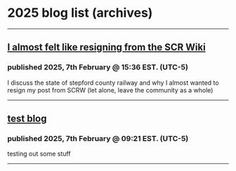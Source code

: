 # 2025 blog list (archives)

---

## [I almost felt like resigning from the SCR Wiki][b2]
### published 2025, 7th February @ 15:36 EST. (UTC-5)

I discuss the state of stepford county railway and why I almost wanted to resign my post from SCRW (let alone, leave the community as a whole)

---

## [test blog][b1]
### published 2025, 7th February @ 09:21 EST. (UTC-5)

testing out some stuff

---

[b1]: ../htmls/pub/testBlog_2025-02-07.html
[b2]: ../htmls/pub/feltLikeResignig_2025-02-07.html
